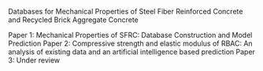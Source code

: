 Databases for Mechanical Properties of Steel Fiber Reinforced Concrete and Recycled Brick Aggregate Concrete

Paper 1: Mechanical Properties of SFRC: Database Construction and Model Prediction
Paper 2: Compressive strength and elastic modulus of RBAC: An analysis of existing data and an artificial intelligence based prediction
Paper 3: Under review
